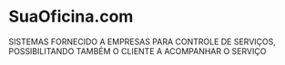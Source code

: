 # SuaOficina.com
SISTEMAS FORNECIDO A EMPRESAS PARA CONTROLE DE SERVIÇOS, POSSIBILITANDO TAMBÉM O CLIENTE A ACOMPANHAR O SERVIÇO
